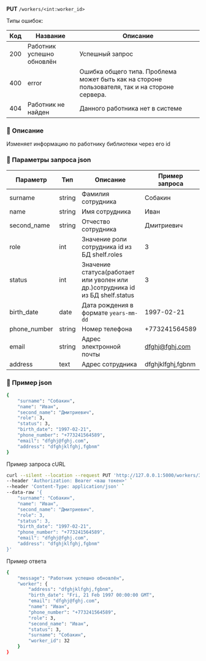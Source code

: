 **PUT** `/workers/<int:worker_id>`

Типы ошибок:

| Код | Название | Описание |
| --- | --- | --- |
| 200 | Работник успешно обновлён | Успешный запрос |
| 400 | error | Ошибка общего типа. Проблема может быть как на стороне пользователя, так и на стороне сервера. |
| 404 | Работник не найден | Данного работника нет в системе |

### 🔹 Описание

Изменяет информацию по работнику библиотеки через его id

### 🔹 Параметры запроса  json

| Параметр | Тип | Описание | Пример запроса |
| --- | --- | --- | --- |
| surname | string | Фамилия сотрудника | Собакин |
| name | string | Имя сотрудника | Иван |
| second_name | string | Отчество сотрудника | Дмитриевич |
| role | int | Значение роли сотрудника id из БД shelf.roles | 3 |
| status | int | Значение статуса(работает или уволен или др.)сотрудника id из БД shelf.status | 3 |
| birth_date | date | Дата рождения в формате `years-mm-dd` | 1997-02-21 |
| phone_number | string | Номер телефона | +773241564589 |
| email | string | Адрес электронной почты | [dfghj@fghj.com](mailto:dfghj@fghj.com) |
| address | text | Адрес сотрудника | dfghjklfghj,fgbnm |

### 🔹 Пример json

```bash
{
    "surname": "Собакин",
    "name": "Иван",
    "second_name": "Дмитриевич",
    "role": 3,
    "status": 3,
    "birth_date": "1997-02-21",
    "phone_number": "+773241564589",
    "email": "dfghj@fghj.com",
    "address": "dfghjklfghj,fgbnm"
}
```

Пример запроса cURL

```bash
curl --silent --location --request PUT 'http://127.0.0.1:5000/workers/32' `
--header 'Authorization: Bearer <ваш токен>' `
--header 'Content-Type: application/json' `
--data-raw '{
    "surname": "Собакин",
    "name": "Иван",
    "second_name": "Дмитриевич",
    "role": 3,
    "status": 3,
    "birth_date": "1997-02-21",
    "phone_number": "+773241564589",
    "email": "dfghj@fghj.com",
    "address": "dfghjklfghj,fgbnm"
}'
```

Пример ответа

```bash
{
    "message": "Работник успешно обновлён",
    "worker": {
        "address": "dfghjklfghj,fgbnm",
        "birth_date": "Fri, 21 Feb 1997 00:00:00 GMT",
        "email": "dfghj@fghj.com",
        "name": "Иван",
        "phone_number": "+773241564589",
        "role": 3,
        "second_name": "Иван",
        "status": 3,
        "surname": "Собакин",
        "worker_id": 32
    }
}
```